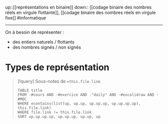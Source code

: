 up::[[représentations en binaire]]
down:: [[codage binaire des nombres réels en virgule flottante]], [[codage binaire des nombres réels en virgule fixe]]
#informatique

----

On à besoin de représenter :
 - des entiers naturels / flottants
 - des nombres signés / non signés

# Types de représentation
> [!query] Sous-notes de `=this.file.link`
> ```dataview
> TABLE title
> FROM -#cours AND -#exercice AND -"daily" AND -#excalidraw AND -#MOC
> WHERE econtains(list(up, up.up, up.up.up, up.up.up.up), this.file.link)
> WHERE file.link != this.file.link
> SORT up.up.up.up, up.up.up, up.up, up
> ```
